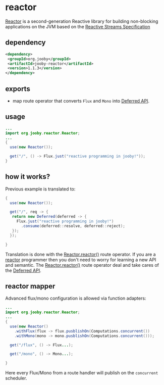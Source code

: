 # reactor

<a href="http://projectreactor.io">Reactor</a> is a second-generation Reactive library for building non-blocking applications on the JVM based on the <a href="http://www.reactive-streams.org">Reactive Streams Specification</a>

## dependency

```xml
<dependency>
 <groupId>org.jooby</groupId>
 <artifactId>jooby-reactor</artifactId>
 <version>1.1.3</version>
</dependency>
```

## exports

* map route operator that converts ```Flux``` and ```Mono``` into [Deferred API](/apidocs/org/jooby/Deferred.html).

## usage

```java
...
import org.jooby.reactor.Reactor;
...
{
  use(new Reactor());

  get("/", () -> Flux.just("reactive programming in jooby!"));
}
```

## how it works?

Previous example is translated to:

```java
{
  use(new Reactor());

  get("/", req -> {
   return new Deferred(deferred -> {
     Flux.just("reactive programming in jooby!")
       .consume(deferred::resolve, deferred::reject);
   });
  });

}
```

Translation is done with the [Reactor.reactor()](/apidocs/org/jooby/reactor/Reactor.html#reactor--) route operator. If you are a <a href="http://projectreactor.io">reactor</a> programmer then you don't need to worry for learning a new API and semantic. The [Reactor.reactor()](/apidocs/org/jooby/reactor/Reactor.html#reactor--) route operator deal and take cares of the [Deferred API](/apidocs/org/jooby/Deferred.html).


## reactor mapper

Advanced flux/mono configuration is allowed via function adapters:

```java
...
import org.jooby.reactor.Reactor;
...
{
  use(new Reactor()
    .withFlux(flux -> flux.pusblishOn(Computations.concurrent())
    .withMono(mono -> mono.pusblishOn(Computations.concurrent()));

  get("/flux", () -> Flux...);

  get("/mono", () -> Mono...);

}
```

Here every Flux/Mono from a route handler will publish on the ```concurrent``` scheduler.
